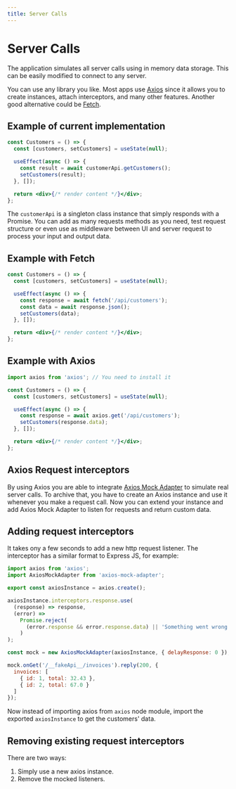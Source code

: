```yaml
---
title: Server Calls
---
```


# Server Calls

The application simulates all server calls using in memory data storage. This can be easily modified
to connect to any server.

You can use any library you like. Most apps use [Axios](https://github.com/axios/axios) since it
allows you to create instances, attach interceptors, and many other features. Another
good alternative could be [Fetch](https://developer.mozilla.org/en-US/docs/Web/API/Fetch_API).

## Example of current implementation

```jsx
const Customers = () => {
  const [customers, setCustomers] = useState(null);

  useEffect(async () => {
    const result = await customerApi.getCustomers();
    setCustomers(result);
  }, []);

  return <div>{/* render content */}</div>;
};
```

The `customerApi` is a singleton class instance that simply responds with a Promise. You can add as
many requests methods as you need, test request structure or even use as middleware between UI and
server request to process your input and output data.

## Example with Fetch

```jsx
const Customers = () => {
  const [customers, setCustomers] = useState(null);

  useEffect(async () => {
    const response = await fetch('/api/customers');
    const data = await response.json();
    setCustomers(data);
  }, []);

  return <div>{/* render content */}</div>;
};
```

## Example with Axios

```jsx
import axios from 'axios'; // You need to install it

const Customers = () => {
  const [customers, setCustomers] = useState(null);

  useEffect(async () => {
    const response = await axios.get('/api/customers');
    setCustomers(response.data);
  }, []);

  return <div>{/* render content */}</div>;
};
```

## Axios Request interceptors

By using Axios you are able to
integrate [Axios Mock Adapter](https://github.com/ctimmerm/axios-mock-adapter) to simulate real
server calls. To archive that, you have to create an Axios instance and use it whenever you make a
request call. Now you can extend your instance and add Axios Mock Adapter to listen for requests and
return custom data.

## Adding request interceptors

It takes ony a few seconds to add a new http request listener. The interceptor has a similar format
to Express JS, for example:

```js
import axios from 'axios';
import AxiosMockAdapter from 'axios-mock-adapter';

export const axiosInstance = axios.create();

axiosInstance.interceptors.response.use(
  (response) => response,
  (error) =>
    Promise.reject(
      (error.response && error.response.data) || 'Something went wrong'
    )
);

const mock = new AxiosMockAdapter(axiosInstance, { delayResponse: 0 });

mock.onGet('/__fakeApi__/invoices').reply(200, {
  invoices: [
    { id: 1, total: 32.43 },
    { id: 2, total: 67.0 }
  ]
});
```

Now instead of importing axios from `axios` node module, import the exported `axiosInstance` to
get the customers' data.

## Removing existing request interceptors

There are two ways:

1. Simply use a new axios instance.
2. Remove the mocked listeners.
